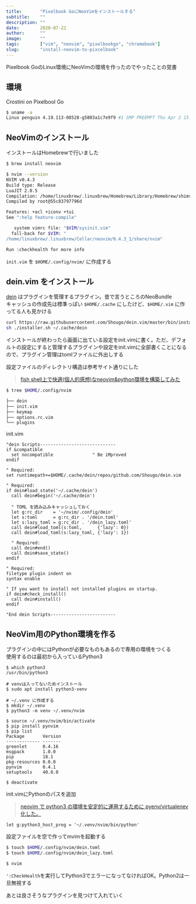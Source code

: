 ```yaml
---
title:       "Pixelbook GoにNeoVimをインストールする"
subtitle:    ""
description: ""
date:        2020-07-22
author:      ""
image:       ""
tags:        ["vim", "neovim", "pixelbookgo", "chromebook"]
slug:        "install-neovim-to-pixcelbook"
---
```


Pixelbook GoのLinux環境にNeoVimの環境を作ったのでやったことの覚書

## 環境

Crostini on Pixelbool Go

```sh
$ uname -a 
Linux penguin 4.19.113-08528-g5803a1c7e9f9 #1 SMP PREEMPT Thu Apr 2 15:21:14 PDT 2020 x86_64 GNU/Linux
```

## NeoVimのインストール

インストールはHomebrewで行いました

```sh
$ brew install neovim

$ nvim --version
NVIM v0.4.3
Build type: Release
LuaJIT 2.0.5
Compilation: /home/linuxbrew/.linuxbrew/Homebrew/Library/Homebrew/shims/linux/super/gcc-5 -U_FORTIFY_SOURCE -D_FORTIFY_SOURCE=1 -DNDEBUG -DMIN_LOG_LEVEL=3 -Wall -Wextra -pedantic -Wno-unused-parameter -Wstrict-prototypes -std=gnu99 -Wshadow -Wconversion -Wmissing-prototypes -Wimplicit-fallthrough -Wvla -fstack-protector-strong -fdiagnostics-color=auto -DINCLUDE_GENERATED_DECLARATIONS -D_GNU_SOURCE -DNVIM_MSGPACK_HAS_FLOAT32 -DNVIM_UNIBI_HAS_VAR_FROM -I/tmp/neovim-20200210-7080-2a9sbb/neovim-0.4.3/build/config -I/tmp/neovim-20200210-7080-2a9sbb/neovim-0.4.3/src -I/home/linuxbrew/.linuxbrew/include -I/tmp/neovim-20200210-7080-2a9sbb/neovim-0.4.3/deps-build/include -I/usr/include -I/tmp/neovim-20200210-7080-2a9sbb/neovim-0.4.3/build/src/nvim/auto -I/tmp/neovim-20200210-7080-2a9sbb/neovim-0.4.3/build/include
Compiled by root@55c83797796d

Features: +acl +iconv +tui
See ":help feature-compile"

   system vimrc file: "$VIM/sysinit.vim"
  fall-back for $VIM: "
/home/linuxbrew/.linuxbrew/Cellar/neovim/0.4.3_1/share/nvim"

Run :checkhealth for more info
```

`init.vim` を `$HOME/.config/nvim/` に作成する

## dein.vim をインストール

[dein](https://github.com/Shougo/dein.vim) はプラグインを管理するプラグイン。昔で言うところのNeoBundle  
キャッシュの作成先は標準っぽい `$HOME/.cache` にしたけど、`$HOME/.vim` に作ってる人も見かける

```sh
curl https://raw.githubusercontent.com/Shougo/dein.vim/master/bin/installer.sh > installer.sh
sh ./installer.sh ~/.cache/dein
```

インストールが終わったら画面に出ている設定をinit.vimに書く。ただ、デフォルトの設定にすると管理するプラグインや設定をinit.vimに全部書くことになるので、プラグイン管理はtomlファイルに外出しする

設定ファイルのディレクトリ構造は参考サイト通りにした  
> [fish shell上で快適(個人的感想)なneovim&python環境を構築してみた](https://dev.classmethod.jp/articles/fish_neovim_python_synergy/)

```sh
$ tree $HOME/.config/nvim

├── dein
├── init.vim
├── keymap
├── options.rc.vim
└── plugins
```

init.vim  
```vim
"dein Scripts-----------------------------
if &compatible
  set nocompatible               " Be iMproved
endif

" Required:
set runtimepath+=$HOME/.cache/dein/repos/github.com/Shougo/dein.vim

" Required:
if dein#load_state('~/.cache/dein')
  call dein#begin('~/.cache/dein')

  " TOML を読み込みキャッシュしておく
  let g:rc_dir    = '~/nvim/.config/dein'
  let s:toml      = g:rc_dir . '/dein.toml'
  let s:lazy_toml = g:rc_dir . '/dein_lazy.toml'
  call dein#load_toml(s:toml,      {'lazy': 0})
  call dein#load_toml(s:lazy_toml, {'lazy': 1})

  " Required:
  call dein#end()
  call dein#save_state()
endif

" Required:
filetype plugin indent on
syntax enable

" If you want to install not installed plugins on startup.
if dein#check_install()
  call dein#install()
endif

"End dein Scripts-------------------------
```

## NeoVim用のPython環境を作る

プラグインの中にはPythonが必要なものもあるので専用の環境をつくる  
使用するのは最初から入っているPython3

```
$ which python3
/usr/bin/python3

# venvは入ってないためインストール
$ sudo apt install python3-venv

# ~/.venv に作成する
$ mkdir ~/.venv
$ python3 -m venv ~/.venv/nvim

$ source ~/.venv/nvim/bin/activate
$ pip install pynvim
$ pip list
Package       Version
------------- -------
greenlet      0.4.16 
msgpack       1.0.0  
pip           18.1   
pkg-resources 0.0.0  
pynvim        0.4.1  
setuptools    40.8.0 

$ deactivate
```

init.vimにPythonのパスを追加  

> [neovim で python3 の環境を安定的に運用するために pyenv/virtualenev 化した。](https://takuya-1st.hatenablog.jp/entry/2019/03/12/174443)  

```vim
let g:python3_host_prog = '~/.venv/nvim/bin/python'
```

設定ファイルを空で作ってmvimを起動する

```sh
$ touch $HOME/.config/nvim/dein.toml
$ touch $HOME/.config/nvim/dein_lazy.toml

$ nvim
```

`':CheckHealth`を実行してPython3でエラーになってなければOK。Python2は一旦無視する

あとは良さそうなプラグインを見つけて入れていく
